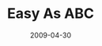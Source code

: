 ---
layout: music 
title: "Easy As ABC"
date: 2009-04-30 
description: "Music from Kids' Club Music, Vol. One. More kids music is available at http&#58;//crossroads.net/kidsclub/music.htm"
audio: "http://s3.amazonaws.com/crossroadsaudiomessages/01EasyasABC.mp3"
audio-duration: "04:44"
src: "http://s3.amazonaws.com/crossroads-media/images/legacy/content/DefaultVideoImage.jpg"
---